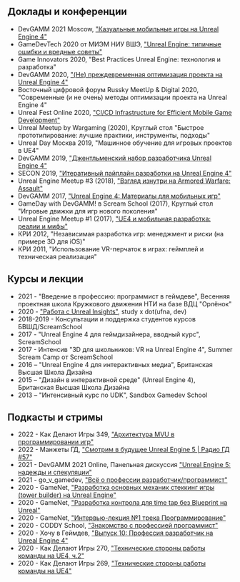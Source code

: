 ## Доклады и конференции

 - DevGAMM 2021 Moscow, ["Казуальные мобильные игры на Unreal Engine 4"](https://youtu.be/VMQCmcUY60U)
 - GameDevTech 2020 от МИЭМ НИУ ВШЭ, ["Unreal Engine: типичные ошибки и вредные советы"](https://youtu.be/_6ajSiRB5QU)
 - Game Innovators 2020, "Best Practices Unreal Engine: технология и разработка"
 - DevGAMM 2020, ["(Не) преждевременная оптимизация проекта на Unreal Engine 4"](https://youtu.be/ko4XVj8-Hm0)
 - Восточный цифровой форум Russky MeetUp & Digital 2020, "Современные (и не очень) методы оптимизации проекта на Unreal Engine 4"
 - Unreal Fest Online 2020, ["CI/CD Infrastructure for Efficient Mobile Game Development"](https://www.youtube.com/watch?v=2zkrhspvPls)
 - Unreal Meetup by Wargaming (2020), Круглый стол "Быстрое прототипирование: лучшие практики, инструменты, подходы"
 - Unreal Day Москва 2019, "Машинное обучение для игровых проектов в UE4"
 - DevGAMM 2019, ["Джентльменский набор разработчика Unreal Engine 4"](https://www.youtube.com/watch?v=JqZQ7liMff8)
 - SECON 2019, ["Итеративный пайплайн разработки на Unreal Engine 4"](https://www.youtube.com/watch?v=WYftVCI_dqU)
 - Unreal Engine Meetup #3 (2018), ["Взгляд изнутри на Armored Warfare: Assault"](https://youtu.be/1ZEkQ10vHDE?t=8395)
 - DevGAMM 2017, ["Unreal Engine 4: Материалы для мобильных игр"](https://youtu.be/-o9MtJTZT1k)
 - GameDay with DevGAMM! в Scream School (2017), Круглый стол "Игровые движки для игр нового поколения"
 - Unreal Engine Meetup #1 (2017), ["UE4 и мобильная разработка: реалии и мифы"](https://www.youtube.com/watch?v=kAdP9AdQ5jw)
 - КРИ 2012, "Независимая разработка игр: менеджмент и риски (на примере 3D для iOS)"
 - КРИ 2011, "Использование VR-перчаток в играх: геймплей и техническая реализация"

## Курсы и лекции

 - 2021 - "Введение в профессию: программист в геймдеве", Весенняя проектная школа Кружкового движения НТИ на базе ВДЦ "Орлёнок"
 - 2020 - ["Работа с Unreal Insights"](https://www.youtube.com/watch?v=SbHOtqHlIqs), study x dot(ufna, dev)
 - 2018-2019 - Консультации и поддержка студентов курсов БВШД/ScreamSchool
 - 2017 - "Unreal Engine 4 для геймдизайнера, вводный курс", ScreamSchool
 - 2017 - Интенсив "3D для школьников: VR на Unreal Engine 4", Summer Scream Camp от ScreamSchool
 - 2016 – "Unreal Engine 4 для интерактивных медиа", Британская Высшая Школа Дизайна
 - 2015 – "Дизайн в интерактивной среде" (Unreal Engine 4), Британская Высшая Школа Дизайна
 - 2013 – "Интенсивный курс по UDK", Sandbox Gamedev School

## Подкасты и стримы

 - 2022 - Как Делают Игры 349, ["Архитектура MVU в программировании игр"](https://youtu.be/wH_d2U9D1t8)
 - 2022 - Манжеты ГД, ["Смотрим в будущее Unreal Engine 5 | Радио ГД #57"](https://youtu.be/unHLe09DXPQ)
 - 2021 - DevGAMM 2021 Online, Панельная дискуссия ["Unreal Engine 5: надежды и спекуляции"](https://youtu.be/fb4ec9pZBN0)
 - 2021 - go_v_gamedev, ["Всё о профессии разработчик/программист"](https://youtu.be/0aC_xxabKps)
 - 2020 - GameNet, ["Разработка основных механик стеккинг игры (tower builder) на Unreal Engine"](https://youtu.be/_pvzGxWPhi0)
 - 2020 - GameNet, ["Разработка контрола для time tap без Blueprint на Unreal"](https://youtu.be/7mysGwIoQ40)
 - 2020 - GameNet, ["Интервью-лекция №1 трека Программирование"](https://youtu.be/D-tf-kKOC_I)
 - 2020 - CODDY School, ["Знакомство с профессией программист"](https://www.youtube.com/watch?v=sMY_kFyv-rM)
 - 2020 - Хочу в Геймдев, ["Выпуск 10: Профессия разработчик на Unreal Engine 4"](https://www.youtube.com/watch?v=N7qZykO_rJk&list=PLYEH4GKbMx6tYzVY76hf4C9xrD420VWLe)
 - 2020 - Как Делают Игры 270, ["Технические стороны работы команды на UE4, ч.2"](https://www.youtube.com/watch?v=gYBvv28EOlQ)
 - 2020 - Как Делают Игры 269, ["Технические стороны работы команды на UE4"](https://www.youtube.com/watch?v=MPbyfmBjkY4)

